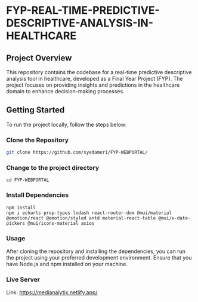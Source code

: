 # FYP-REAL-TIME-PREDICTIVE-DESCRIPTIVE-ANALYSIS-IN-HEALTHCARE

## Project Overview

This repository contains the codebase for a real-time predictive descriptive analysis tool in healthcare, developed as a Final Year Project (FYP). The project focuses on providing insights and predictions in the healthcare domain to enhance decision-making processes.

## Getting Started

To run the project locally, follow the steps below:

### Clone the Repository

```bash
git clone https://github.com/syedamer1/FYP-WEBPORTAL/
```
### Change to the project directory
```
cd FYP-WEBPORTAL
```
### Install Dependencies
```
npm install
npm i echarts prop-types lodash react-router-dom @mui/material @emotion/react @emotion/styled antd material-react-table @mui/x-date-pickers @mui/icons-material axios 
```
### Usage

After cloning the repository and installing the dependencies, you can run the project using your preferred development environment. Ensure that you have Node.js and npm installed on your machine.

### Live Server

Link: https://medianalytix.netlify.app/


